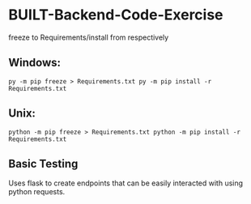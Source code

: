# BUILT-Backend-Code-Exercise

freeze to Requirements/install from respectively
## Windows:
`py -m pip freeze > Requirements.txt
py -m pip install -r Requirements.txt`

## Unix: 
`python -m pip freeze > Requirements.txt
python -m pip install -r Requirements.txt`

## Basic Testing
Uses flask to create endpoints that can be easily interacted with using python requests.
